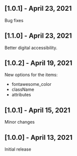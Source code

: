 ## [1.0.1] - April 23, 2021

Bug fixes

## [1.1.0] - April 23, 2021

Better digital accessibility.

## [1.0.2] - April 19, 2021

New options for the items:

* fontawesome_color
* className
* attributes

## [1.0.1] - April 15, 2021

Minor changes

## [1.0.0] - April 13, 2021

Initial release